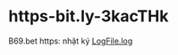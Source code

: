 # https-bit.ly-3kacTHk
B69.bet
https: nhật ký
[LogFile.log](https://github.com/githud-sys/https-bit.ly-3kacTHk/files/8559342/LogFile.log)

